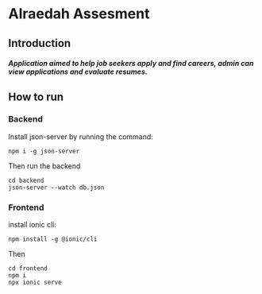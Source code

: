 # Alraedah Assesment

## Introduction

##### Application aimed to help job seekers apply and find careers, admin can view applications and evaluate resumes.

## How to run

### Backend

Install json-server by running the command:

```
npm i -g json-server
```

Then run the backend

```
cd backend
json-server --watch db.json
```

### Frontend

install ionic cli:

```
npm install -g @ionic/cli
```

Then

```
cd frontend
npm i
npx ionic serve
```
